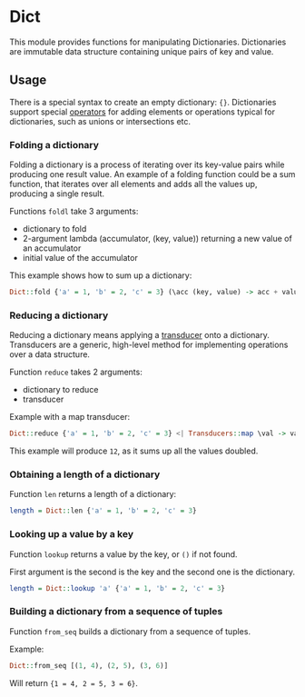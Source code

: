 # Dict

This module provides functions for manipulating Dictionaries. Dictionaries are immutable data structure containing unique pairs of key and value.

## Usage
There is a special syntax to create an empty dictionary: `{}`. Dictionaries support special [operators](/features/operators) for adding elements or operations typical for dictionaries, such as unions or intersections etc.

### Folding a dictionary
Folding a dictionary is a process of iterating over its key-value pairs while producing one result value. An example of a folding function could be a sum function, that iterates over all elements and adds all the values up, producing a single result.

Functions `foldl` take 3 arguments:
* dictionary to fold
* 2-argument lambda (accumulator, (key, value)) returning a new value of an accumulator
* initial value of the accumulator

This example shows how to sum up a dictionary:
```haskell
Dict::fold {'a' = 1, 'b' = 2, 'c' = 3} (\acc (key, value) -> acc + value) 0
```

### Reducing a dictionary
Reducing a dictionary means applying a [transducer](transducers.md) onto a dictionary. Transducers are a generic, high-level method for implementing operations over a data structure.

Function `reduce` takes 2 arguments:
* dictionary to reduce
* transducer

Example with a map transducer:
```haskell
Dict::reduce {'a' = 1, 'b' = 2, 'c' = 3} <| Transducers::map \val -> val * 2 (0, \state val -> state + 1, identity)
```

This example will produce `12`, as it sums up all the values doubled.

### Obtaining a length of a dictionary
Function `len` returns a length of a dictionary:
```haskell
length = Dict::len {'a' = 1, 'b' = 2, 'c' = 3}
```

### Looking up a value by a key
Function `lookup` returns a value by the key, or `()` if not found.

First argument is the second is the key and the second one is the dictionary.

```haskell
length = Dict::lookup 'a' {'a' = 1, 'b' = 2, 'c' = 3}
```

### Building a dictionary from a sequence of tuples
Function `from_seq` builds a dictionary from a sequence of tuples.

Example:
```haskell
Dict::from_seq [(1, 4), (2, 5), (3, 6)]
```

Will return `{1 = 4, 2 = 5, 3 = 6}`.
